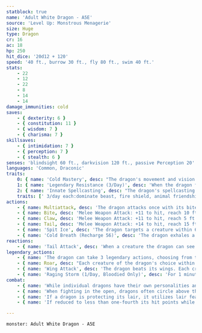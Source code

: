 ```yaml
---
statblock: true
name: 'Adult White Dragon - A5E'
source: 'Level Up: Monstrous Menagerie'
size: Huge
type: Dragon
cr: 16
ac: 18
hp: 250
hit_dice: '20d12 + 120'
speed: '40 ft., burrow 30 ft., fly 80 ft., swim 40 ft.'
stats:
    - 22
    - 12
    - 22
    - 8
    - 14
    - 14
damage_immunities: cold
saves:
    - { dexterity: 6 }
    - { constitution: 11 }
    - { wisdom: 7 }
    - { charisma: 7 }
skillsaves:
    - { intimidation: 7 }
    - { perception: 7 }
    - { stealth: 6 }
senses: 'blindsight 60 ft., darkvision 120 ft., passive Perception 20'
languages: 'Common, Draconic'
traits:
    0: { name: 'Cold Mastery', desc: "The dragon's movement and vision is not hindered by cold, icy surfaces, snow, wind, or storms. Additionally, the dragon can choose to burrow through snow and ice without leaving a trace." }
    1: { name: 'Legendary Resistance (3/Day)', desc: 'When the dragon fails a saving throw, it can choose to succeed instead. When it does, it sheds some of its scales, which turn to ice. If it has no more uses of this ability, its Armor Class is reduced to 16 until it finishes a long rest.' }
    2: { name: 'Innate Spellcasting', desc: "The dragon's spellcasting ability is Charisma (save DC 15). It can innately cast the following spells, requiring no material components." }
    traits: [' 3/day each:dominate beast, fire shield, animal friendship, sleet storm']
actions:
    - { name: Multiattack, desc: 'The dragon attacks once with its bite and twice with its claws. In place of its bite attack, it can spit ice.' }
    - { name: Bite, desc: 'Melee Weapon Attack: +11 to hit, reach 10 ft., one target. Hit: 22 (3d10 + 6) piercing damage plus 4 (1d8) cold damage.' }
    - { name: Claw, desc: 'Melee Weapon Attack: +11 to hit, reach 5 ft., one target. Hit: 19 (3d8 + 6) slashing damage.' }
    - { name: Tail, desc: 'Melee Weapon Attack: +14 to hit, reach 15 ft., one target. Hit: 15 (2d8 + 6) bludgeoning damage, and the dragon pushes the target 10 feet away.' }
    - { name: 'Spit Ice', desc: 'The dragon targets a creature within 60 feet, forcing it to make a DC 19 Dexterity saving throw. On a failure, the target takes 16 (3d10) cold damage, and its speed is reduced to 0 until the end of its next turn. On a success, it takes half damage.' }
    - { name: 'Cold Breath (Recharge 56)', desc: 'The dragon exhales a 60-foot cone of frost. Each creature in the area makes a DC 19 Constitution saving throw. On a failure, it takes 52 (15d6) cold damage, and its speed is reduced to 0 until the end of its next turn. On a success, it takes half damage.' }
reactions:
    - { name: 'Tail Attack', desc: 'When a creature the dragon can see within 10 feet hits the dragon with a melee attack, the dragon makes a tail attack against it.' }
legendary_actions:
    - { name: 'The dragon can take 3 legendary actions, choosing from the options below', desc: "Only one legendary action can be used at a time and only at the end of another creature's turn. It regains spent legendary actions at the start of its turn." }
    - { name: Roar, desc: "Each creature of the dragon's choice within 120 feet that can hear it makes a DC 15 Charisma saving throw. On a failure, it is frightened for 1 minute. A creature repeats the saving throw at the end of its turn, ending the effect on itself on a success. When it succeeds on a saving throw or the effect ends for it, it is immune to Roar for 24 hours." }
    - { name: 'Wing Attack', desc: 'The dragon beats its wings. Each creature within 15 feet makes a DC 19 Dexterity saving throw. On a failure, it is pushed 10 feet away and knocked prone. The dragon can then fly up to half its fly speed.' }
    - { name: 'Raging Storm (1/Day, Bloodied Only)', desc: 'For 1 minute, gusts of sleet emanate from the dragon in a 40-foot-radius sphere, spreading around corners. The area is lightly obscured and the ground is difficult terrain The first time a creature moves on its turn while in the area, it must succeed on a DC 15 Dexterity saving throw or fall prone (or fall if it is flying).' }
combat:
    - { name: 'While individual dragons have their own personalities and tactics, most rely heavily on their breath weapons', desc: 'They use them whenever they can, preferably from maximum distance and while flying above their enemies.' }
    - { name: 'When fighting in the open, dragons often circle above their enemies as they wait for their breath weapons to recharge', desc: "They only close to melee if their enemies deal significant damage with ranged attacks, or if they can savage an enemy cut off from its allies. Once bloodied, dragons become more aggressive, attacking with bite and claws when their breath weapons aren't available." }
    - { name: 'If a dragon is protecting its lair, it utilizes lair features, traps, allies, and architecture such as escape tunnels to keep up a hit-and-run fight, reappearing only when it has a fully-recharged breath weapon', desc: 'If the dragon is forced into melee combat, it uses its bite and claws against a single foe. If it has legendary actions like Roar and Wing Attack, it uses them to disperse its other enemies.' }
    - { name: 'If reduced to less than one-fourth its hit points while fighting in the open, a dragon flies away', desc: 'However, it fights to the death to defend its lair, unless it can regain the upper hand through tricks or bargains.' }

---
```

```statblock
monster: Adult White Dragon - A5E
```
